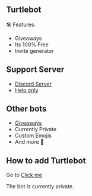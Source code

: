 ## Turtlebot
🛠 Features:
- Giveaways
- Its 100% Free
- Invite generator
## Support Server
- [Discord Server](https://discord.gg/yEAsrR2NhR)
- [Help only](https://discord.gg/5Wutrs8s4s)
## Other bots
- [Giveaways](https://discord.com/oauth2/authorize?client_id=837106025399451668&scope=bot)
- Currently Private
- Custom Emojis
- And more 🎁
## How to add **Turtlebot**
Go to [Click me](https://discord.com/oauth2/authorize?client_id=831712626626134037&scope=bot)

The bot is currently private.